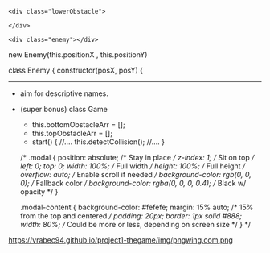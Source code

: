 
<div id="board">


    <div class="lowerObstacle">
        
    </div>

    <div class="enemy"></div>

</div>


new Enemy(this.positionX , this.positionY)


class Enemy {
    constructor(posX, posY) {


___________

- aim for descriptive names.
- (super bonus) class Game
  - this.bottomObstacleArr = [];
  - this.topObstacleArr = [];
  - start() {
        //....
        this.detectCollision();
        //....
  }

  /*
  .modal {
    position: absolute; /* Stay in place */
    z-index: 1; /* Sit on top */
    left: 0;
    top: 0;
    width: 100%; /* Full width */
    height: 100%; /* Full height */
    overflow: auto; /* Enable scroll if needed */
    background-color: rgb(0, 0, 0); /* Fallback color */
    background-color: rgba(0, 0, 0, 0.4); /* Black w/ opacity */
  }
  
  .modal-content {
    background-color: #fefefe;
    margin: 15% auto; /* 15% from the top and centered */
    padding: 20px;
    border: 1px solid #888;
    width: 80%; /* Could be more or less, depending on screen size */
  }
  */


https://vrabec94.github.io/project1-thegame/img/pngwing.com.png